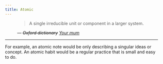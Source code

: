 ```yaml
---
title: Atomic
---
```


<figure>
  <blockquote>A single irreducible unit or component in a larger system.</blockquote>
  <figcaption>
    — <cite><del>Oxford dictionary</del> <ins>Your mum</ins></cite>
  </figcaption>
</figure>

---

For example, an atomic note would be only describing a singular ideas or concept.
An atomic habit would be a regular practice that is small and easy to do.

